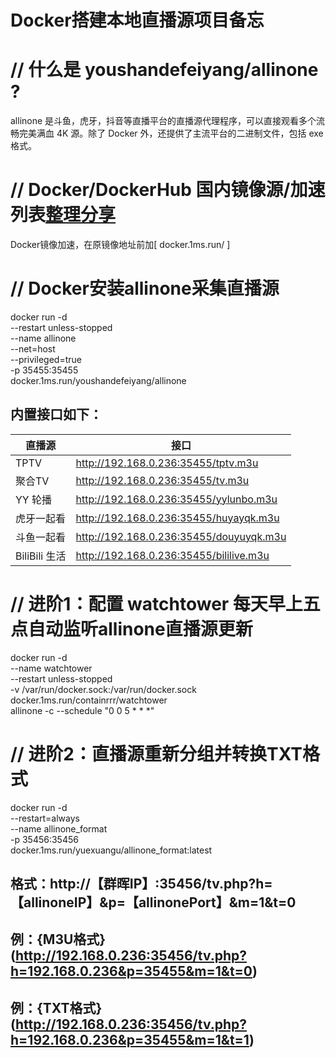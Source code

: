 #    Docker搭建本地直播源项目备忘




#    //  什么是 youshandefeiyang/allinone ?

allinone 是斗鱼，虎牙，抖音等直播平台的直播源代理程序，可以直接观看多个流畅完美满血 4K 源。除了 Docker 外，还提供了主流平台的二进制文件，包括 exe 格式。

#   //   Docker/DockerHub 国内镜像源/加速列表[整理分享](https://www.xuxlc.cn/article/details-40.html)


Docker镜像加速，在原镜像地址前加[ docker.1ms.run/ ]


#  //    Docker安装allinone采集直播源


docker run -d \
   --restart unless-stopped \
   --name allinone \
   --net=host \
   --privileged=true \
   -p 35455:35455 \
   docker.1ms.run/youshandefeiyang/allinone


##   内置接口如下：

|  直播源   | 接口  |
|  ----  | ----  |
| TPTV  | http://192.168.0.236:35455/tptv.m3u |
| 聚合TV  | http://192.168.0.236:35455/tv.m3u |
| YY 轮播  | http://192.168.0.236:35455/yylunbo.m3u | 
| 虎牙一起看  | http://192.168.0.236:35455/huyayqk.m3u |   
| 斗鱼一起看  | http://192.168.0.236:35455/douyuyqk.m3u | 
| BiliBili 生活  | http://192.168.0.236:35455/bililive.m3u |




#  //	进阶1：配置 watchtower 每天早上五点自动监听allinone直播源更新

  
docker run -d \
   --name watchtower \
   --restart unless-stopped \
   -v /var/run/docker.sock:/var/run/docker.sock \
   docker.1ms.run/containrrr/watchtower \
   allinone -c --schedule "0 0 5 * * *"



#  //	进阶2：直播源重新分组并转换TXT格式


docker run -d \
   --restart=always \
   --name allinone_format \
   -p 35456:35456 \
   docker.1ms.run/yuexuangu/allinone_format:latest




##	格式：http://【群晖IP】:35456/tv.php?h=【allinoneIP】&p=【allinonePort】&m=1&t=0

##	例：{M3U格式}(http://192.168.0.236:35456/tv.php?h=192.168.0.236&p=35455&m=1&t=0)


##	例：{TXT格式}(http://192.168.0.236:35456/tv.php?h=192.168.0.236&p=35455&m=1&t=1)











